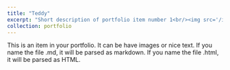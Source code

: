 ```yaml
---
title: "Teddy"
excerpt: "Short description of portfolio item number 1<br/><img src='/images/IMG-1924.jpg'>"
collection: portfolio
---
```


This is an item in your portfolio. It can be have images or nice text. If you name the file .md, it will be parsed as markdown. If you name the file .html, it will be parsed as HTML. 
